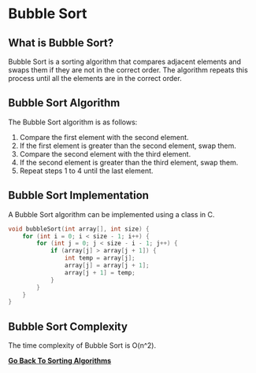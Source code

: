 # Bubble Sort

## What is Bubble Sort?

Bubble Sort is a sorting algorithm that compares adjacent elements and swaps them if they are not in the correct order. The algorithm repeats this process until all the elements are in the correct order.

## Bubble Sort Algorithm

The Bubble Sort algorithm is as follows:

1. Compare the first element with the second element.
2. If the first element is greater than the second element, swap them.
3. Compare the second element with the third element.
4. If the second element is greater than the third element, swap them.
5. Repeat steps 1 to 4 until the last element.

## Bubble Sort Implementation

A Bubble Sort algorithm can be implemented using a class in C.

```c
void bubbleSort(int array[], int size) {
    for (int i = 0; i < size - 1; i++) {
        for (int j = 0; j < size - i - 1; j++) {
            if (array[j] > array[j + 1]) {
                int temp = array[j];
                array[j] = array[j + 1];
                array[j + 1] = temp;
            }
        }
    }
}
```

## Bubble Sort Complexity

The time complexity of Bubble Sort is O(n^2).

[**Go Back To Sorting Algorithms**](README.md)
